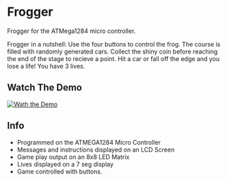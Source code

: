 # Frogger
Frogger for the ATMega1284 micro controller.

Frogger in a nutshell:
Use the four buttons to control the frog.
The course is filled with randomly generated cars.
Collect the shiny coin before reaching the end of the stage to recieve a point.
Hit a car or fall off the edge and you lose a life!
You have 3 lives.

## Watch The Demo  
[![Wath the Demo](https://i.ytimg.com/vi/RDPUJa01T_c/mqdefault.jpg)](https://youtu.be/RDPUJa01T_c)

## Info
*  Programmed on the ATMEGA1284 Micro Controller
*  Messages and instructions displayed on an LCD Screen
*  Game play output on an 8x8 LED Matrix
*  Lives displayed on a 7 seg display
*  Game controlled with buttons.
